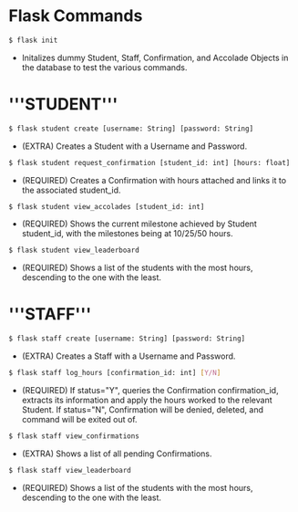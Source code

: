 # Flask Commands
```bash
$ flask init
```
- Initalizes dummy Student, Staff, Confirmation, and Accolade Objects in the database to test the various commands.

# '''STUDENT'''
```bash
$ flask student create [username: String] [password: String]
```
- (EXTRA) Creates a Student with a Username and Password.

```bash
$ flask student request_confirmation [student_id: int] [hours: float]
```
- (REQUIRED) Creates a Confirmation with hours attached and links it to the associated student_id.

```bash
$ flask student view_accolades [student_id: int]
```
- (REQUIRED) Shows the current milestone achieved by Student student_id, with the milestones being at 10/25/50 hours.

```bash
$ flask student view_leaderboard
```
- (REQUIRED) Shows a list of the students with the most hours, descending to the one with the least.

# '''STAFF'''
```bash
$ flask staff create [username: String] [password: String]
```
- (EXTRA) Creates a Staff with a Username and Password.

```bash
$ flask staff log_hours [confirmation_id: int] [Y/N]
```
- (REQUIRED) If status="Y", queries the Confirmation confirmation_id, extracts its information and apply the hours worked to the relevant Student. If status="N", Confirmation will be denied, deleted, and command will be exited out of.

```bash
$ flask staff view_confirmations
```
- (EXTRA) Shows a list of all pending Confirmations.

```bash
$ flask staff view_leaderboard
```
- (REQUIRED) Shows a list of the students with the most hours, descending to the one with the least.
